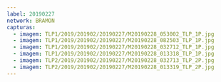 ```yaml
---
label: 20190227
network: BRAMON
capturas:
  - imagem: TLP1/2019/201902/20190227/M20190228_053002_TLP_1P.jpg
  - imagem: TLP1/2019/201902/20190227/M20190228_082503_TLP_1P.jpg
  - imagem: TLP1/2019/201902/20190227/M20190228_032712_TLP_1P.jpg
  - imagem: TLP1/2019/201902/20190227/M20190228_013318_TLP_1P.jpg
  - imagem: TLP2/2019/201902/20190227/M20190228_032713_TLP_2P.jpg
  - imagem: TLP2/2019/201902/20190227/M20190228_013319_TLP_2P.jpg
---
```

